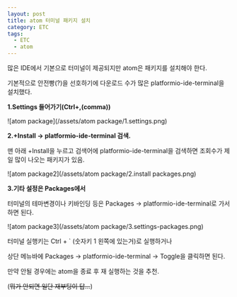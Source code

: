 ```yaml
---
layout: post
title: atom 터미널 패키지 설치
category: ETC
tags:
  - ETC
  - atom
---
```




많은 IDE에서 기본으로 터미널이 제공되지만 atom은 패키지를 설치해야 한다.

기본적으로 안전빵(?)을 선호하기에 다운로드 수가 많은 platformio-ide-terminal을 설치했다.



**1.Settings 들어가기(Ctrl+,(comma))**

![atom package](/assets/atom package/1.settings.png)



**2.+Install -> platformio-ide-terminal 검색.**

맨 아래 +Install을 누르고 검색어에 platformio-ide-terminal을 검색하면 조회수가 제일 많이 나오는 패키지가 있음.



![atom package2](/assets/atom package/2.install packages.png)



**3.기타 설정은 Packages에서**

터미널의 테마변경이나 키바인딩 등은 Packages -> platformio-ide-terminal로 가서 하면 된다.

![atom package3](/assets/atom package/3.settings-packages.png)



터미널 실행키는 Ctrl + ` (숫자키 1 왼쪽에 있는거)로 실행하거나

상단 메뉴바에 Packages -> platformio-ide-terminal -> Toggle을 클릭하면 된다.

만약 안될 경우에는 atom을 종료 후 재 실행하는 것을 추천.

(~~뭐가 안되면 일단 재부팅이 답...~~)
